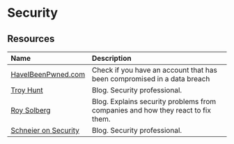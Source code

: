 # Security

## Resources

| Name | Description |
| :--- | :--- |
| [HaveIBeenPwned.com](https://haveibeenpwned.com/Passwords) | Check if you have an account that has been compromised in a data breach |
| [Troy Hunt](https://www.troyhunt.com/) | Blog. Security professional. |
| [Roy Solberg](https://blog.roysolberg.com/) | Blog. Explains security problems from companies and how they react to fix them. |
| [Schneier on Security](https://www.schneier.com/) | Blog. Security professional. |



